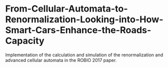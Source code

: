 # From-Cellular-Automata-to-Renormalization-Looking-into-How-Smart-Cars-Enhance-the-Roads-Capacity
Implementation of the calculation and simulation of the renormalization and advanced cellular automata in the ROBIO 2017 paper.
